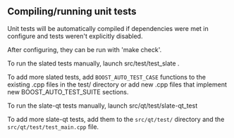 Compiling/running unit tests
------------------------------------

Unit tests will be automatically compiled if dependencies were met in configure
and tests weren't explicitly disabled.

After configuring, they can be run with 'make check'.

To run the slated tests manually, launch src/test/test_slate .

To add more slated tests, add `BOOST_AUTO_TEST_CASE` functions to the existing
.cpp files in the test/ directory or add new .cpp files that
implement new BOOST_AUTO_TEST_SUITE sections.

To run the slate-qt tests manually, launch src/qt/test/slate-qt_test

To add more slate-qt tests, add them to the `src/qt/test/` directory and
the `src/qt/test/test_main.cpp` file.
